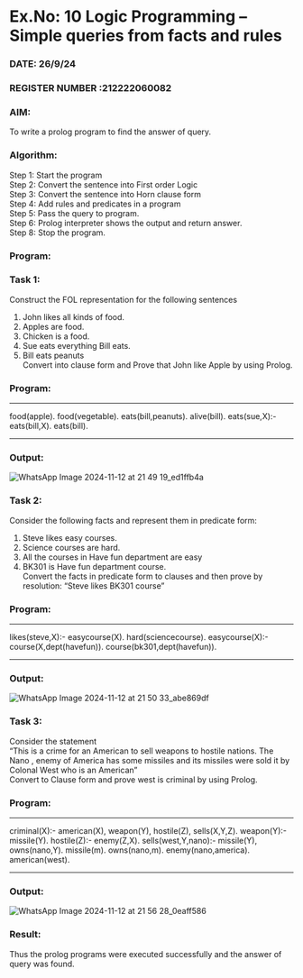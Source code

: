 # Ex.No: 10  Logic Programming –  Simple queries from facts and rules
### DATE: 26/9/24                                                                           
### REGISTER NUMBER :212222060082 
### AIM: 
To write a prolog program to find the answer of query. 
###  Algorithm:
 Step 1: Start the program <br> 
 Step 2: Convert the sentence into First order Logic  <br> 
 Step 3:  Convert the sentence into Horn clause form  <br> 
 Step 4: Add rules and predicates in a program   <br> 
 Step 5:  Pass the query to program. <br> 
 Step 6: Prolog interpreter shows the output and return answer. <br> 
 Step 8:  Stop the program.
### Program:
### Task 1:
Construct the FOL representation for the following sentences <br> 
1.	John likes all kinds of food.  <br> 
2.	Apples are food.  <br> 
3.	Chicken is a food.  <br> 
4.	Sue eats everything Bill eats. <br> 
5.	 Bill eats peanuts  <br> 
   Convert into clause form and Prove that John like Apple by using Prolog. <br> 
### Program:
___
food(apple).
food(vegetable).
eats(bill,peanuts).
alive(bill).
eats(sue,X):-eats(bill,X).
eats(bill).
___
### Output:
![WhatsApp Image 2024-11-12 at 21 49 19_ed1ffb4a](https://github.com/user-attachments/assets/d81ab314-b8b3-4da3-8378-dd2fca5de8d5)


### Task 2:
Consider the following facts and represent them in predicate form: <br>              
1.	Steve likes easy courses. <br> 
2.	Science courses are hard. <br> 
3. All the courses in Have fun department are easy <br> 
4. BK301 is Have fun department course.<br> 
Convert the facts in predicate form to clauses and then prove by resolution: “Steve likes BK301 course”<br> 

### Program:
___
likes(steve,X):-
     easycourse(X).
hard(sciencecourse).
easycourse(X):-
          course(X,dept(havefun)).
course(bk301,dept(havefun)).
___
### Output:
![WhatsApp Image 2024-11-12 at 21 50 33_abe869df](https://github.com/user-attachments/assets/78db62bd-6cf1-48e8-bbcf-3745d9138af1)

### Task 3:
Consider the statement <br> 
“This is a crime for an American to sell weapons to hostile nations. The Nano , enemy of America has some missiles and its missiles were sold it by Colonal West who is an American” <br> 
Convert to Clause form and prove west is criminal by using Prolog.<br> 
### Program:
___
criminal(X):-
	american(X),
	weapon(Y),
	hostile(Z),
	sells(X,Y,Z).
weapon(Y):-
    missile(Y).
hostile(Z):-
    enemy(Z,X).
sells(west,Y,nano):-
    missile(Y),
    owns(nano,Y).
missile(m).
owns(nano,m).
enemy(nano,america).
american(west).
___
### Output:
![WhatsApp Image 2024-11-12 at 21 56 28_0eaff586](https://github.com/user-attachments/assets/0de1eaff-34f0-4def-a484-31b65259e740)



### Result:
Thus the prolog programs were executed successfully and the answer of query was found.
